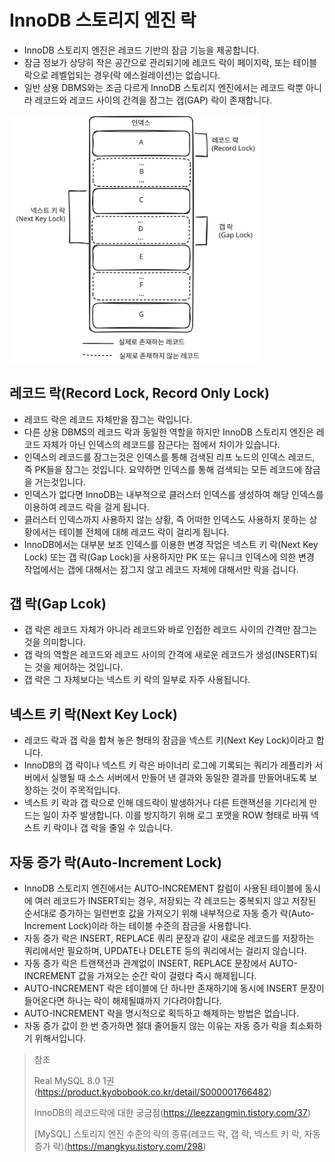 # InnoDB 스토리지 엔진 락

* InnoDB 스토리지 엔진은 레코드 기반의 잠금 기능을 제공합니다.
* 잠금 정보가 상당히 작은 공간으로 관리되기에 레코드 락이 페이지락, 또는 테이블 락으로 레벨업되는 경우(락 에스컬레이션)는 없습니다.
* 일반 상용 DBMS와는 조금 다르게 InnoDB 스토리지 엔진에서는 레코드 락뿐 아니라 레코드와 레코드 사이의 간격을 잠그는 갭(GAP) 락이 존재합니다.

<img src="img/InnoDBLock.svg" width="400">

## 레코드 락(Record Lock, Record Only Lock)

* 레코드 락은 레코드 자체만을 잠그는 락입니다.
* 다른 상용 DBMS의 레코드 락과 동일한 역할을 하지만 InnoDB 스토리지 엔진은 레코드 자체가 아닌 인덱스의 레코드를 잠근다는 점에서 차이가 있습니다.
* 인덱스의 레코드를 잠그는것은 인덱스를 통해 검색된 리프 노드의 인덱스 레코드, 즉 PK들을 잠그는 것입니다. 요약하면 인덱스를 통해 검색되는 모든 레코드에 잠금을 거는것입니다.
* 인덱스가 없다면 InnoDB는 내부적으로 클러스터 인덱스를 생성하여 해당 인덱스를 이용하여 레코드 락을 걸게 됩니다.
* 클러스터 인덱스까지 사용하지 않는 상황, 즉 어떠한 인덱스도 사용하지 못하는 상황에서는 테이블 전체에 대해 레코드 락이 걸리게 됩니다. 
* InnoDB에서는 대부분 보조 인덱스를 이용한 변경 작업은 넥스트 키 락(Next Key Lock) 또는 갭 락(Gap Lock)을 사용하지만 PK 또는 유니크 인덱스에 의한 변경 작업에서는 갭에 대해서는 잠그지 않고 레코드 자체에 대해서만 락을 겁니다.

## 갭 락(Gap Lcok)

* 갭 락은 레코드 자체가 아니라 레코드와 바로 인접한 레코드 사이의 간격만 잠그는 것을 의미합니다.
* 갭 락의 역할은 레코드와 레코드 사이의 간격에 새로운 레코드가 생성(INSERT)되는 것을 제어하는 것입니다.
* 갭 락은 그 자체보다는 넥스트 키 락의 일부로 자주 사용됩니다.

## 넥스트 키 락(Next Key Lock)

* 레코드 락과 갭 락을 합쳐 놓은 형태의 잠금을 넥스트 키(Next Key Lock)이라고 합니다.
* InnoDB의 갭 락이나 넥스트 키 락은 바이너리 로그에 기록되는 쿼리가 레플리카 서버에서 실행될 때 소스 서버에서 만들어 낸 결과와 동일한 결과를 만들어내도록 보장하는 것이 주목적입니다.
* 넥스트 키 락과 갭 락으로 인해 데드락이 발생하거나 다른 트랜잭션을 기다리게 만드는 일이 자주 발생합니다. 이를 방지하기 위해 로그 포맷을 ROW 형태로 바꿔 넥스트 키 락이나 갭 락을 줄일 수 있습니다.

## 자동 증가 락(Auto-Increment Lock)

* InnoDB 스토리지 엔진에서는 AUTO-INCREMENT 칼럼이 사용된 테이블에 동시에 여러 레코드가 INSERT되는 경우, 저장되는 각 레코드는 중복되지 않고 저장된 순서대로 증가하는 일련번호 값을 가져오기 위해 내부적으로 자동 증가 락(Auto-Increment Lock)이라 하는 테이블 수준의 잠금을 사용합니다.
* 자동 증가 락은 INSERT, REPLACE 쿼리 문장과 같이 새로운 레코드를 저장하는 쿼리에서만 필요하며, UPDATE나 DELETE 등의 쿼리에서는 걸리지 않습니다.
* 자동 증가 락은 트랜잭션과 관계없이 INSERT, REPLACE 문장에서 AUTO-INCREMENT 값을 가져오는 순간 락이 걸렸다 즉시 해제됩니다.
* AUTO-INCREMENT 락은 테이블에 단 하나만 존재하기에 동시에 INSERT 문장이 들어온다면 하나는 락이 해제될떄까지 기다려야합니다.
* AUTO-INCREMENT 락을 명시적으로 획득하고 해제하는 방법은 없습니다.
* 자동 증가 값이 한 번 증가하면 절대 줄어들지 않는 이유는 자동 증가 락을 최소화하기 위해서입니다.

> 참조
>
> Real MySQL 8.0 1권(https://product.kyobobook.co.kr/detail/S000001766482)
> 
> InnoDB의 레코드락에 대한 궁금점(https://leezzangmin.tistory.com/37)
> 
> [MySQL] 스토리지 엔진 수준의 락의 종류(레코드 락, 갭 락, 넥스트 키 락, 자동 증가 락)(https://mangkyu.tistory.com/298)
